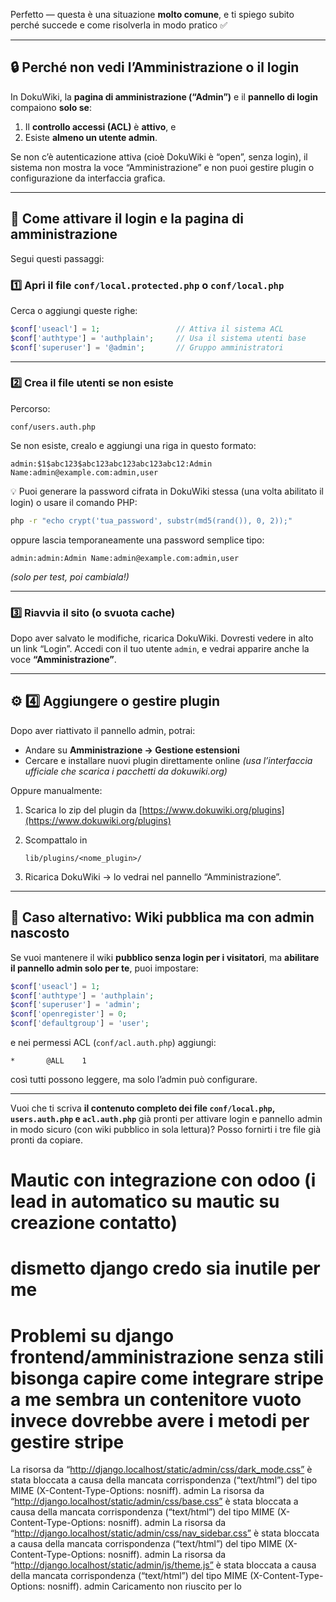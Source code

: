 Perfetto — questa è una situazione **molto comune**, e ti spiego subito perché succede e come risolverla in modo pratico ✅

---

## 🔒 Perché non vedi l’Amministrazione o il login

In DokuWiki, la **pagina di amministrazione (“Admin”)** e il **pannello di login** compaiono **solo se**:

1. Il **controllo accessi (ACL)** è **attivo**, e
2. Esiste **almeno un utente admin**.

Se non c’è autenticazione attiva (cioè DokuWiki è “open”, senza login), il sistema non mostra la voce “Amministrazione” e non puoi gestire plugin o configurazione da interfaccia grafica.

---

## 🧭 Come attivare il login e la pagina di amministrazione

Segui questi passaggi:

### 1️⃣ Apri il file `conf/local.protected.php` o `conf/local.php`

Cerca o aggiungi queste righe:

```php
$conf['useacl'] = 1;                 // Attiva il sistema ACL
$conf['authtype'] = 'authplain';     // Usa il sistema utenti base
$conf['superuser'] = '@admin';       // Gruppo amministratori
```

---

### 2️⃣ Crea il file utenti se non esiste

Percorso:

```
conf/users.auth.php
```

Se non esiste, crealo e aggiungi una riga in questo formato:

```
admin:$1$abc123$abc123abc123abc123abc12:Admin Name:admin@example.com:admin,user
```

💡 Puoi generare la password cifrata in DokuWiki stessa (una volta abilitato il login) o usare il comando PHP:

```bash
php -r "echo crypt('tua_password', substr(md5(rand()), 0, 2));"
```

oppure lascia temporaneamente una password semplice tipo:

```
admin:admin:Admin Name:admin@example.com:admin,user
```

*(solo per test, poi cambiala!)*

---

### 3️⃣ Riavvia il sito (o svuota cache)

Dopo aver salvato le modifiche, ricarica DokuWiki.
Dovresti vedere in alto un link “Login”.
Accedi con il tuo utente `admin`, e vedrai apparire anche la voce **“Amministrazione”**.

---

## ⚙️ 4️⃣ Aggiungere o gestire plugin

Dopo aver riattivato il pannello admin, potrai:

* Andare su **Amministrazione → Gestione estensioni**
* Cercare e installare nuovi plugin direttamente online
  *(usa l’interfaccia ufficiale che scarica i pacchetti da dokuwiki.org)*

Oppure manualmente:

1. Scarica lo zip del plugin da [https://www.dokuwiki.org/plugins](https://www.dokuwiki.org/plugins)
2. Scompattalo in

   ```
   lib/plugins/<nome_plugin>/
   ```
3. Ricarica DokuWiki → lo vedrai nel pannello “Amministrazione”.

---

## 🧩 Caso alternativo: Wiki pubblica ma con admin nascosto

Se vuoi mantenere il wiki **pubblico senza login per i visitatori**, ma **abilitare il pannello admin solo per te**, puoi impostare:

```php
$conf['useacl'] = 1;
$conf['authtype'] = 'authplain';
$conf['superuser'] = 'admin';
$conf['openregister'] = 0;
$conf['defaultgroup'] = 'user';
```

e nei permessi ACL (`conf/acl.auth.php`) aggiungi:

```
*       @ALL    1
```

così tutti possono leggere, ma solo l’admin può configurare.

---

Vuoi che ti scriva **il contenuto completo dei file `conf/local.php`, `users.auth.php` e `acl.auth.php`** già pronti per attivare login e pannello admin in modo sicuro (con wiki pubblico in sola lettura)?
Posso fornirti i tre file già pronti da copiare.



# Mautic con integrazione con odoo (i lead in automatico su mautic su creazione contatto)



# dismetto django credo sia inutile per me
# Problemi su django frontend/amministrazione senza stili bisonga capire come integrare stripe a me sembra un contenitore vuoto invece dovrebbe avere i metodi per gestire stripe

La risorsa da “http://django.localhost/static/admin/css/dark_mode.css” è stata bloccata a causa della mancata corrispondenza (“text/html”) del tipo MIME (X-Content-Type-Options: nosniff).
admin
La risorsa da “http://django.localhost/static/admin/css/base.css” è stata bloccata a causa della mancata corrispondenza (“text/html”) del tipo MIME (X-Content-Type-Options: nosniff).
admin
La risorsa da “http://django.localhost/static/admin/css/nav_sidebar.css” è stata bloccata a causa della mancata corrispondenza (“text/html”) del tipo MIME (X-Content-Type-Options: nosniff).
admin
La risorsa da “http://django.localhost/static/admin/js/theme.js” è stata bloccata a causa della mancata corrispondenza (“text/html”) del tipo MIME (X-Content-Type-Options: nosniff).
admin
Caricamento non riuscito per lo <script> con sorgente “http://django.localhost/static/admin/js/theme.js”. admin:9:43
La risorsa da “http://django.localhost/static/admin/js/nav_sidebar.js” è stata bloccata a causa della mancata corrispondenza (“text/html”) del tipo MIME (X-Content-Type-Options: nosniff).
admin
Caricamento non riuscito per lo <script> con sorgente “http://django.localhost/static/admin/js/nav_sidebar.js”. admin:13:55
La risorsa da “http://django.localhost/static/admin/css/dashboard.css” è stata bloccata a causa della mancata corrispondenza (“text/html”) del tipo MIME (X-Content-Type-Options: nosniff).
admin
La risorsa da “http://django.localhost/static/admin/css/responsive.css” è stata bloccata a causa della mancata corrispondenza (“text/html”) del tipo MIME (X-Content-Type-Options: nosniff).
admin
La risorsa da “http://django.localhost/static/admin/css/nav_sidebar.css” è stata bloccata a causa della mancata corrispondenza (“text/html”) del tipo MIME (X-Content-Type-Options: nosniff).
admin

​